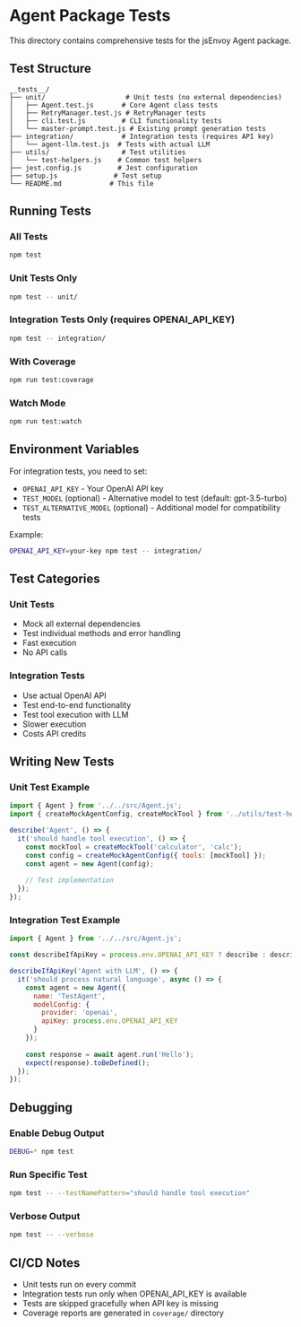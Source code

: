 # Agent Package Tests

This directory contains comprehensive tests for the jsEnvoy Agent package.

## Test Structure

```
__tests__/
├── unit/                    # Unit tests (no external dependencies)
│   ├── Agent.test.js       # Core Agent class tests
│   ├── RetryManager.test.js # RetryManager tests
│   ├── cli.test.js         # CLI functionality tests
│   └── master-prompt.test.js # Existing prompt generation tests
├── integration/            # Integration tests (requires API key)
│   └── agent-llm.test.js  # Tests with actual LLM
├── utils/                  # Test utilities
│   └── test-helpers.js    # Common test helpers
├── jest.config.js         # Jest configuration
├── setup.js              # Test setup
└── README.md            # This file
```

## Running Tests

### All Tests
```bash
npm test
```

### Unit Tests Only
```bash
npm test -- unit/
```

### Integration Tests Only (requires OPENAI_API_KEY)
```bash
npm test -- integration/
```

### With Coverage
```bash
npm run test:coverage
```

### Watch Mode
```bash
npm run test:watch
```

## Environment Variables

For integration tests, you need to set:
- `OPENAI_API_KEY` - Your OpenAI API key
- `TEST_MODEL` (optional) - Alternative model to test (default: gpt-3.5-turbo)
- `TEST_ALTERNATIVE_MODEL` (optional) - Additional model for compatibility tests

Example:
```bash
OPENAI_API_KEY=your-key npm test -- integration/
```

## Test Categories

### Unit Tests
- Mock all external dependencies
- Test individual methods and error handling
- Fast execution
- No API calls

### Integration Tests
- Use actual OpenAI API
- Test end-to-end functionality
- Test tool execution with LLM
- Slower execution
- Costs API credits

## Writing New Tests

### Unit Test Example
```javascript
import { Agent } from '../../src/Agent.js';
import { createMockAgentConfig, createMockTool } from '../utils/test-helpers.js';

describe('Agent', () => {
  it('should handle tool execution', () => {
    const mockTool = createMockTool('calculator', 'calc');
    const config = createMockAgentConfig({ tools: [mockTool] });
    const agent = new Agent(config);
    
    // Test implementation
  });
});
```

### Integration Test Example
```javascript
import { Agent } from '../../src/Agent.js';

const describeIfApiKey = process.env.OPENAI_API_KEY ? describe : describe.skip;

describeIfApiKey('Agent with LLM', () => {
  it('should process natural language', async () => {
    const agent = new Agent({
      name: 'TestAgent',
      modelConfig: {
        provider: 'openai',
        apiKey: process.env.OPENAI_API_KEY
      }
    });
    
    const response = await agent.run('Hello');
    expect(response).toBeDefined();
  });
});
```

## Debugging

### Enable Debug Output
```bash
DEBUG=* npm test
```

### Run Specific Test
```bash
npm test -- --testNamePattern="should handle tool execution"
```

### Verbose Output
```bash
npm test -- --verbose
```

## CI/CD Notes

- Unit tests run on every commit
- Integration tests run only when OPENAI_API_KEY is available
- Tests are skipped gracefully when API key is missing
- Coverage reports are generated in `coverage/` directory